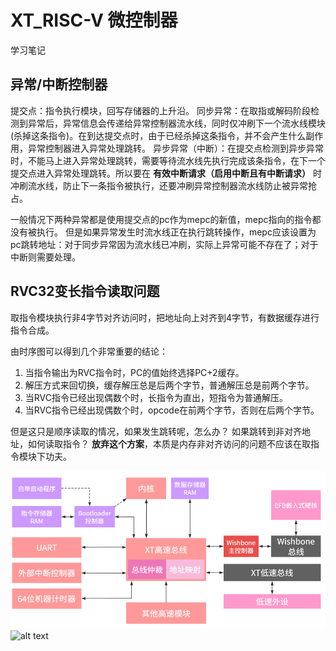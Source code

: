 # XT_RISC-V 微控制器

学习笔记

## 异常/中断控制器

提交点：指令执行模块，回写存储器的上升沿。
同步异常：在取指或解码阶段检测到异常后，异常信息会传递给异常控制器流水线，同时仅冲刷下一个流水线模块(杀掉这条指令)。在到达提交点时，由于已经杀掉这条指令，并不会产生什么副作用，异常控制器进入异常处理跳转。
异步异常（中断）：在提交点检测到异步异常时，不能马上进入异常处理跳转，需要等待流水线先执行完成该条指令，在下一个提交点进入异常处理跳转。所以要在 **有效中断请求（启用中断且有中断请求）** 时冲刷流水线，防止下一条指令被执行，还要冲刷异常控制器流水线防止被异常抢占。

一般情况下两种异常都是使用提交点的pc作为mepc的新值，mepc指向的指令都没有被执行。
但是如果异常发生时流水线正在执行跳转操作，mepc应该设置为pc跳转地址：对于同步异常因为流水线已冲刷，实际上异常可能不存在了；对于中断则需要处理。

## RVC32变长指令读取问题

取指令模块执行非4字节对齐访问时，把地址向上对齐到4字节，有数据缓存进行指令合成。

由时序图可以得到几个非常重要的结论：

1. 当指令输出为RVC指令时，PC的值始终选择PC+2缓存。
2. 解压方式来回切换，缓存解压总是后两个字节，普通解压总是前两个字节。
3. 当RVC指令已经出现偶数个时，长指令为直出，短指令为普通解压。
4. 当RVC指令已经出现偶数个时，opcode在前两个字节，否则在后两个字节。

但是这只是顺序读取的情况，如果发生跳转呢，怎么办？
如果跳转到非对齐地址，如何读取指令？
**放弃这个方案**，本质是内存非对齐访问的问题不应该在取指令模块下功夫。

![alt text](img/image-10.png)
![alt text](img/image-11.png)
